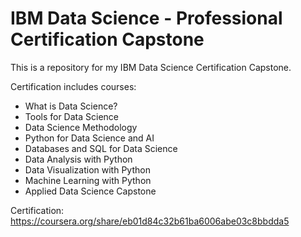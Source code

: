 # IBM Data Science - Professional Certification Capstone
This is a repository for my IBM Data Science Certification Capstone.

Certification includes courses: 

- What is Data Science?
- Tools for Data Science
- Data Science Methodology
- Python for Data Science and AI
- Databases and SQL for Data Science
- Data Analysis with Python
- Data Visualization with Python
- Machine Learning with Python
- Applied Data Science Capstone


Certification: https://coursera.org/share/eb01d84c32b61ba6006abe03c8bbdda5
